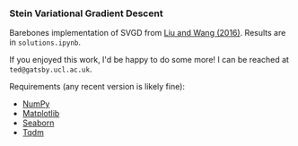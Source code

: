 ### Stein Variational Gradient Descent

Barebones implementation of SVGD from [Liu and Wang (2016)](https://arxiv.org/abs/1608.04471). Results are in ```solutions.ipynb```. 

If you enjoyed this work, I'd be happy to do some more! I can be reached at ```ted@gatsby.ucl.ac.uk```. 

Requirements (any recent version is likely fine):

- [NumPy](https://numpy.org/)
- [Matplotlib](https://matplotlib.org/api/pyplot_api.html)
- [Seaborn](https://seaborn.pydata.org/)
- [Tqdm](https://pypi.org/project/tqdm/)